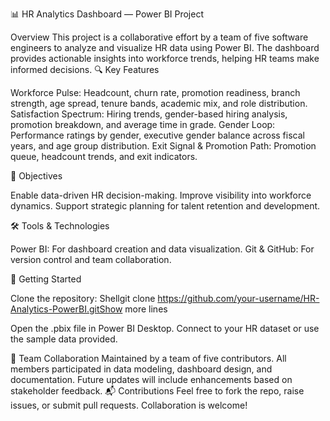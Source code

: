 📊 HR Analytics Dashboard — Power BI Project

Overview
This project is a collaborative effort by a team of five software engineers to analyze and visualize HR data using Power BI. The dashboard provides actionable insights into workforce trends, helping HR teams make informed decisions.
🔍 Key Features

Workforce Pulse: Headcount, churn rate, promotion readiness, branch strength, age spread, tenure bands, academic mix, and role distribution.
Satisfaction Spectrum: Hiring trends, gender-based hiring analysis, promotion breakdown, and average time in grade.
Gender Loop: Performance ratings by gender, executive gender balance across fiscal years, and age group distribution.
Exit Signal & Promotion Path: Promotion queue, headcount trends, and exit indicators.

🎯 Objectives

Enable data-driven HR decision-making.
Improve visibility into workforce dynamics.
Support strategic planning for talent retention and development.

🛠️ Tools & Technologies

Power BI: For dashboard creation and data visualization.
Git & GitHub: For version control and team collaboration.

🚀 Getting Started

Clone the repository:
Shellgit clone https://github.com/your-username/HR-Analytics-PowerBI.gitShow more lines

Open the .pbix file in Power BI Desktop.
Connect to your HR dataset or use the sample data provided.

👥 Team Collaboration
Maintained by a team of five contributors. All members participated in data modeling, dashboard design, and documentation. Future updates will include enhancements based on stakeholder feedback.
📬 Contributions
Feel free to fork the repo, raise issues, or submit pull requests. Collaboration is welcome!
